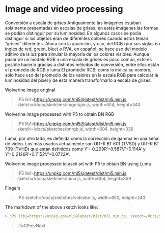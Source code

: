 # Image and video processing


Conversión a escala de grises
Antiguamente las imágenes estaban solamente presentadas en escalas de grises, en estas imágenes las formas se podían distinguir por su luminosidad. En algunos casos se podía distinguir si los objetos eran de diferentes colores cuando estos tenían “grises” diferentes. Ahora con la aparición, y uso, del RGB (por sus siglas en inglés de red, green, blue) o RVA, en español, se hace uso del modelo aditivo de la luz para simular la mayoría de los colores visibles.
Aunque pasar de un modelo RGB a una escala de grises es poco común, esto es posible hacerlo gracias a distintos métodos de conversión, entre ellos están el promedio de RGB y luma
El promedio RGB, como lo indica su nombre, solo hace uso del promedio de los valores en la escala RGB para calcular la luminosidad del píxel y de esta manera transformarlo a escala de grises.


Wolverine image original

> :P5 lib1=https://unpkg.com/ml5@latest/dist/ml5.min.js, sketch=/docs/sketches/imgorigin.js, width=604, height=340

Wolverine image processed with P5 to obtain BN RGB

> :P5 lib1=https://unpkg.com/ml5@latest/dist/ml5.min.js, sketch=/docs/sketches/bnrgb.js, width=604, height=339

Luma, por otro lado, es definida como la corrección de gamma en una señal de video. Los más usados actualmente son UIT-R BT 601 (TVSD) y UIT-R BT 709 (TVHD) que están definidos como Y’= 0.299R’+0.587V’+0.114A’ y Y’=0.2126R’+0.7152V’+0.0722A’.

Wolverine image processed to ascii art with P5 to obtain BN using Luma

> :P5 lib1=https://unpkg.com/ml5@latest/dist/ml5.min.js, sketch=/docs/sketches/luma.js, width=604, height=339
    
Fingers 

> :P5 sketch=/docs/sketches/videobn.js, width=650, height=240


The markdown of the above sketch looks like:

```md
> :P5 lib1=https://unpkg.com/ml5@latest/dist/ml5.min.js, sketch=/docs/sketches/lib.js, width=512, height=512
```

> :ToCPrevNext